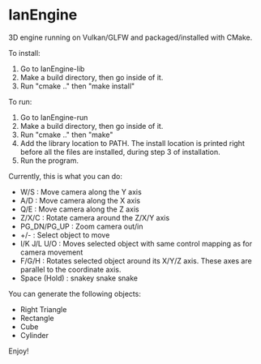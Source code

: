 # IanEngine
3D engine running on Vulkan/GLFW and packaged/installed with CMake.

To install:
1. Go to IanEngine-lib
2. Make a build directory, then go inside of it.
3. Run "cmake .." then "make install"

To run:
1. Go to IanEngine-run
2. Make a build directory, then go inside of it.
3. Run "cmake .." then "make"
4. Add the library location to PATH. The install location is printed right before all the files are installed, during step 3 of installation.
5. Run the program. 

Currently, this is what you can do:

* W/S : Move camera along the Y axis
* A/D : Move camera along the X axis
* Q/E : Move camera along the Z axis
* Z/X/C : Rotate camera around the Z/X/Y axis
* PG_DN/PG_UP : Zoom camera out/in
* +/- : Select object to move
* I/K J/L U/O : Moves selected object with same control mapping as for camera movement
* F/G/H : Rotates selected object around its X/Y/Z axis. These axes are parallel to the coordinate axis. 
* Space (Hold) : snakey snake snake

You can generate the following objects:
* Right Triangle
* Rectangle
* Cube
* Cylinder

Enjoy!

